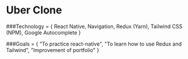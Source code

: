 # Uber Clone

###Technology = {
    React Native,
    Navigation,
    Redux (Yarn),
    Tailwind CSS (NPM),
    Google Autocomplete
}

###Goals = {
    "To practice react-native",
    "To learn how to use Redux and Tailwind",
    "Improvement of portfolio"
}